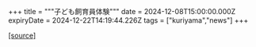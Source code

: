 +++
title = """子ども飼育員体験"""
date = 2024-12-08T15:00:00.000Z
expiryDate = 2024-12-22T14:19:44.226Z
tags = ["kuriyama","news"]
+++


[[source]](https://www.town.kuriyama.hokkaido.jp/site/shizen/29691.html)
